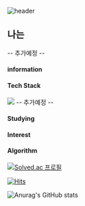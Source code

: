 <!--
**YANGSEOKWOO/YANGSEOKWOO** is a ✨ _special_ ✨ repository because its `README.md` (this file) appears on your GitHub profile.

Here are some ideas to get you started:

- 🔭 I’m currently working on ...
- 🌱 I’m currently learning ...
- 👯 I’m looking to collaborate on ...
- 🤔 I’m looking for help with ...
- 💬 Ask me about ...
- 📫 How to reach me: ...
- 😄 Pronouns: ...
- ⚡ Fun fact: ...
-->
![header](https://capsule-render.vercel.app/api?type=waving&color=0:FFFFFF,100:#803380&height=300&section=header&text=capsule%20render&fontSize=90)
 ## 나는
 
 -- 추가예정 --
 
 #### information
 
 #### Tech Stack
 <img src="https://img.shields.io/badge/Python-3776AB?style=flat&logo=Python&logoColor=white"/>
 -- 추가예정 --
 
 
 #### Studying
 
 #### Interest
 
 #### Algorithm
[![Solved.ac
프로필](http://mazassumnida.wtf/api/mini/generate_badge?boj={didtjrdn030})](https://solved.ac/{didtjrdn030})


[![Hits](https://hits.seeyoufarm.com/api/count/incr/badge.svg?url=https%3A%2F%2Fgithub.com%2FYANGSEOKWOO&count_bg=%23EAB5F1&title_bg=%23DC88F3&icon=hey.svg&icon_color=%23E7E7E7&title=welcome&edge_flat=false)](https://hits.seeyoufarm.com)

![Anurag's GitHub stats](https://github-readme-stats.vercel.app/api?username=YANGSEOKWOO&show_icons=true&theme=radical)
